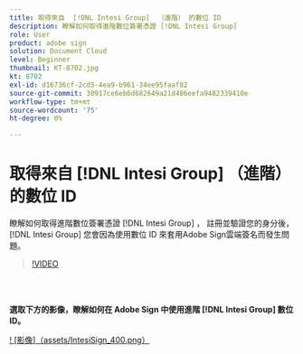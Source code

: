 ```yaml
---
title: 取得來自  [!DNL Intesi Group]  （進階） 的數位 ID
description: 瞭解如何取得進階數位簽署憑證 [!DNL Intesi Group]
role: User
product: adobe sign
solution: Document Cloud
level: Beginner
thumbnail: KT-8702.jpg
kt: 8702
exl-id: d16736cf-2cd5-4ea9-b961-34ee95faaf82
source-git-commit: 30917ce6eb6d682649a21d486eefa9482339410e
workflow-type: tm+mt
source-wordcount: '75'
ht-degree: 0%

---
```


# 取得來自 [!DNL Intesi Group] （進階） 的數位 ID

瞭解如何取得進階數位簽署憑證 [!DNL Intesi Group] ， 註冊並驗證您的身分後， [!DNL Intesi Group] 您會因為使用數位 ID 來套用Adobe Sign雲端簽名而發生問題。

>[!VIDEO](https://video.tv.adobe.com/v/337065?hidetitle=true)

<br> 

**選取下方的影像，瞭解如何在 Adobe Sign 中使用進階 [!DNL Intesi Group] 數位 ID。**

[! [影像]（assets/IntesiSign_400.png）](intesi-sign.md)
